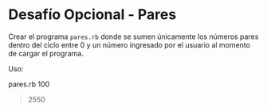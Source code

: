 # Desafío Opcional - Pares

Crear el programa ```pares.rb``` donde se sumen únicamente los números pares dentro del ciclo entre 0 y un número ingresado por el usuario al momento de cargar el programa.

Uso:

pares.rb 100
> 2550
